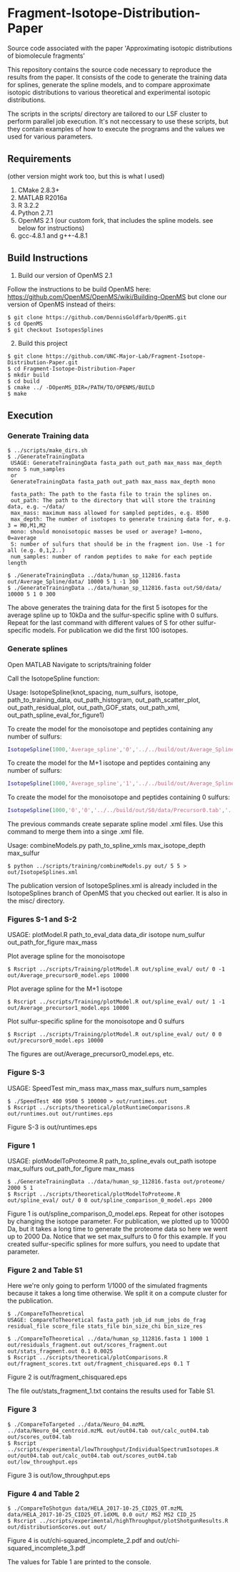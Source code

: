 # Fragment-Isotope-Distribution-Paper
Source code associated with the paper 'Approximating isotopic distributions of biomolecule fragments'

This repository contains the source code necessary to reproduce the results from the paper.
It consists of the code to generate the training data for splines, generate the spline models,
and to compare approximate isotopic distributions to various theoretical and experimental isotopic distributions.

The scripts in the scripts/ directory are tailored to our LSF cluster to perform parallel job execution.
It's not neccessary to use these scripts, but they contain examples of how to execute the programs
and the values we used for various parameters.

## Requirements
(other version might work too, but this is what I used)
1. CMake 2.8.3+
2. MATLAB R2016a
3. R 3.2.2
4. Python 2.7.1
5. OpenMS 2.1 (our custom fork, that includes the spline models. see below for instructions)
6. gcc-4.8.1 and g++-4.8.1

## Build Instructions
1. Build our version of OpenMS 2.1

Follow the instructions to be build OpenMS here: https://github.com/OpenMS/OpenMS/wiki/Building-OpenMS
but clone our version of OpenMS instead of theirs:

```ShellSession
$ git clone https://github.com/DennisGoldfarb/OpenMS.git
$ cd OpenMS
$ git checkout IsotopesSplines
```

2. Build this project

```ShellSession
$ git clone https://github.com/UNC-Major-Lab/Fragment-Isotope-Distribution-Paper.git
$ cd Fragment-Isotope-Distribution-Paper
$ mkdir build
$ cd build
$ cmake ../ -DOpenMS_DIR=/PATH/TO/OPENMS/BUILD
$ make
```

## Execution

### Generate Training data
```ShellSession
$ ../scripts/make_dirs.sh
$ ./GenerateTrainingData 
 USAGE: GenerateTrainingData fasta_path out_path max_mass max_depth mono S num_samples 
 or 
 GenerateTrainingData fasta_path out_path max_mass max_depth mono
 
 fasta_path: The path to the fasta file to train the splines on.
 out_path: The path to the directory that will store the training data, e.g. ~/data/
 max_mass: maximum mass allowed for sampled peptides, e.g. 8500
 max_depth: The number of isotopes to generate training data for, e.g. 3 = M0,M1,M2
 mono: should monoisotopic masses be used or average? 1=mono, 0=average
 S: number of sulfurs that should be in the fragment ion. Use -1 for all (e.g. 0,1,2..)
 num_samples: number of random peptides to make for each peptide length
 
$ ./GenerateTrainingData ../data/human_sp_112816.fasta out/Average_Spline/data/ 10000 5 1 -1 300
$ ./GenerateTrainingData ../data/human_sp_112816.fasta out/S0/data/ 10000 5 1 0 300
```

The above generates the training data for the first 5 isotopes for the average spline up to 10kDa and the sulfur-specific spline with 0 sulfurs. Repeat for the last command with different values of S for other sulfur-specific models. For publication we did the first 100 isotopes.

### Generate splines
Open MATLAB
Navigate to scripts/training folder

Call the IsotopeSpline function:

Usage: IsotopeSpline(knot_spacing, num_sulfurs, isotope, path_to_training_data, out_path_histogram, out_path_scatter_plot, out_path_residual_plot, out_path_GOF_stats, out_path_xml, out_path_spline_eval_for_figure1)  

To create the model for the monoisotope and peptides containing any number of sulfurs:
```Matlab
IsotopeSpline(1000,'Average_spline','0','../../build/out/Average_Spline/data/Precursor0.tab','../../build/out/Average_Spline/spline/hist/Precursor0.pdf','../../build/out/Average_Spline/spline/scatter/Precursor0.pdf','../../build/out/Average_Spline/spline/res/Precursor0.pdf','../../build/out/Average_Spline/spline/gof/Precursor0.txt','../../build/out/Average_Spline/spline/model/Precursor0.xml','../../build/out/Average_Spline/spline/eval/Precursor0.tab')
```
To create the model for the M+1 isotope and peptides containing any number of sulfurs:
```Matlab
IsotopeSpline(1000,'Average_spline','1','../../build/out/Average_Spline/data/Precursor1.tab','../../build/out/Average_Spline/spline/hist/Precursor1.pdf','../../build/out/Average_Spline/spline/scatter/Precursor1.pdf','../../build/out/Average_Spline/spline/res/Precursor1.pdf','../../build/out/Average_Spline/spline/gof/Precursor1.txt','../../build/out/Average_Spline/spline/model/Precursor1.xml','../../build/out/Average_Spline/spline/eval/Precursor1.tab')
```
To create the model for the monoisotope and peptides containing 0 sulfurs:
```Matlab
IsotopeSpline(1000,'0','0','../../build/out/S0/data/Precursor0.tab','../../build/out/S0/spline/hist/Precursor0.pdf','../../build/out/S0/spline/scatter/Precursor0.pdf','../../build/out/S0/spline/res/Precursor0.pdf','../../build/out/S0/spline/gof/Precursor0.txt','../../build/out/S0/spline/model/Precursor0.xml','../../build/out/S0/spline/eval/Precursor0.tab')
```
The previous commands create separate spline model .xml files. Use this command to merge them into a singe .xml file.

Usage: combineModels.py path_to_spline_xmls max_isotope_depth max_sulfur
```ShellSession
$ python ../scripts/training/combineModels.py out/ 5 5 > out/IsotopeSplines.xml
```
The publication version of IsotopeSplines.xml is already included in the IsotopeSplines branch of OpenMS that you checked out earlier. It is also in the misc/ directory.

### Figures S-1 and S-2

USAGE: plotModel.R path_to_eval_data data_dir isotope num_sulfur out_path_for_figure max_mass

Plot average spline for the monoisotope
```ShellSession
$ Rscript ../scripts/Training/plotModel.R out/spline_eval/ out/ 0 -1 out/Average_precursor0_model.eps 10000
```
Plot average spline for the M+1 isotope
```ShellSession
$ Rscript ../scripts/Training/plotModel.R out/spline_eval/ out/ 1 -1 out/Average_precursor1_model.eps 10000
```
Plot sulfur-specific spline for the monoisotope and 0 sulfurs
```ShellSession
$ Rscript ../scripts/Training/plotModel.R out/spline_eval/ out/ 0 0 out/precursor0_model.eps 10000
```

The figures are out/Average_precursor0_model.eps, etc.

### Figure S-3

USAGE: SpeedTest min_mass max_mass max_sulfurs num_samples
```ShellSession
$ ./SpeedTest 400 9500 5 100000 > out/runtimes.out
$ Rscript ../scripts/theoretical/plotRuntimeComparisons.R out/runtimes.out out/runtimes.eps
```

Figure S-3 is out/runtimes.eps

### Figure 1

USAGE: plotModelToProteome.R path_to_spline_evals out_path isotope max_sulfurs out_path_for_figure max_mass
```ShellSession
$ ./GenerateTrainingData ../data/human_sp_112816.fasta out/proteome/ 2000 5 1
$ Rscript ../scripts/theoretical/plotModelToProteome.R out/spline_eval/ out/ 0 0 out/spline_comparison_0_model.eps 2000
```

Figure 1 is out/spline_comparison_0_model.eps. Repeat for other isotopes by changing the isotope parameter. For publication, we plotted up to 10000 Da, but it takes a long time to generate the proteome data so here we went up to 2000 Da. Notice that we set max_sulfurs to 0 for this example. If you created sulfur-specific splines for more sulfurs, you need to update that parameter.

### Figure 2 and Table S1

Here we're only going to perform 1/1000 of the simulated fragments because it takes a long time otherwise. We split it on a compute cluster for the publication.

```ShellSession
$ ./CompareToTheoretical
USAGE: CompareToTheoretical fasta_path job_id num_jobs do_frag residual_file score_file stats_file bin_size_chi bin_size_res

$ ./CompareToTheoretical ../data/human_sp_112816.fasta 1 1000 1 out/residuals_fragment.out out/scores_fragment.out out/stats_fragment.out 0.1 0.0025
$ Rscript ../scripts/theoretical/plotComparisons.R out/fragment_scores.txt out/fragment_chisquared.eps 0.1 T
```

Figure 2 is out/fragment_chisquared.eps

The file out/stats_fragment_1.txt contains the results used for Table S1.

### Figure 3

```ShellSession
$ ./CompareToTargeted ../data/Neuro_04.mzML ../data/Neuro_04_centroid.mzML out/out04.tab out/calc_out04.tab out/scores_out04.tab
$ Rscript ../scripts/experimental/lowThroughput/IndividualSpectrumIsotopes.R out/out04.tab out/calc_out04.tab out/scores_out04.tab out/low_throughput.eps
```
Figure 3 is out/low_throughput.eps

### Figure 4 and Table 2

```ShellSession
$ ./CompareToShotgun data/HELA_2017-10-25_CID25_OT.mzML data/HELA_2017-10-25_CID25_OT.idXML 0.0 out/ MS2 MS2 CID_25
$ Rscript ../scripts/experimental/highThroughput/plotShotgunResults.R out/distributionScores.out out/
```

Figure 4 is out/chi-squared_incomplete_2.pdf and out/chi-squared_incomplete_3.pdf

The values for Table 1 are printed to the console.
